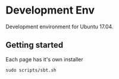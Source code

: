 # Development Env

Development environment for Ubuntu 17.04.

## Getting started

Each page has it's own installer

```
sudo scripts/sbt.sh
```   
